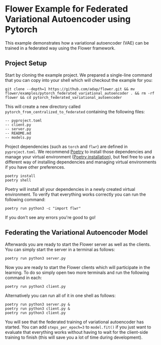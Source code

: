 # Flower Example for Federated Variational Autoencoder using Pytorch

This example demonstrates how a variational autoencoder (VAE) can be trained in a federated way using the Flower framework.

## Project Setup

Start by cloning the example project. We prepared a single-line command that you can copy into your shell which will checkout the example for you:

```shell
git clone --depth=1 https://github.com/adap/flower.git && mv flower/examples/pytorch_federated_variational_autoencoder . && rm -rf flower && cd pytorch_federated_variational_autoencoder
```
This will create a new directory called `pytorch_from_centralized_to_federated` containing the following files:

```shell
-- pyproject.toml
-- client.py
-- server.py
-- README.md
-- models.py
```

Project dependencies (such as `torch` and `flwr`) are defined in `pyproject.toml`. We recommend [Poetry](https://python-poetry.org/docs/) to install those dependencies and manage your virtual environment ([Poetry installation](https://python-poetry.org/docs/#installation)), but feel free to use a different way of installing dependencies and managing virtual environments if you have other preferences.

```shell
poetry install
poetry shell
```

Poetry will install all your dependencies in a newly created virtual environment. To verify that everything works correctly you can run the following command:

```shell
poetry run python3 -c "import flwr"
```

If you don't see any errors you're good to go!

## Federating the Variational Autoencoder Model

Afterwards you are ready to start the Flower server as well as the clients. You can simply start the server in a terminal as follows:

```shell
poetry run python3 server.py
```

Now you are ready to start the Flower clients which will participate in the learning. To do so simply open two more terminals and run the following command in each:

```shell
poetry run python3 client.py
```

Alternatively you can run all of it in one shell as follows:

```shell
poetry run python3 server.py &
poetry run python3 client.py &
poetry run python3 client.py
```

You will see that the federated training of variational autoencoder has started. You can add `steps_per_epoch=3` to `model.fit()` if you just want to evaluate that everything works without having to wait for the client-side training to finish (this will save you a lot of time during development).
